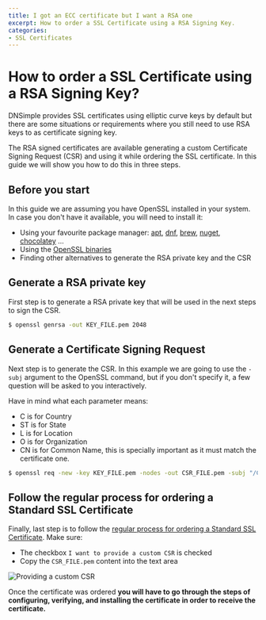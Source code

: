 ```yaml
---
title: I got an ECC certificate but I want a RSA one
excerpt: How to order a SSL Certificate using a RSA Signing Key.
categories:
- SSL Certificates
---
```


# How to order a SSL Certificate using a RSA Signing Key?

DNSimple provides SSL certificates using elliptic curve keys by default but there are some situations or requirements where you still need to use RSA keys to as certificate signing key.

The RSA signed certificates are available generating a custom Certificate Signing Request (CSR) and using it while ordering the SSL certificate. In this guide we will show you how to do this in three steps.

## Before you start

In this guide we are assuming you have OpenSSL installed in your system.  In case you don't have it available, you will need to install it:

* Using your favourite package manager: [apt](https://packages.debian.org/bullseye/openssl), [dnf](https://packages.fedoraproject.org/pkgs/openssl/openssl/), [brew](https://formulae.brew.sh/formula/openssl@3), [nuget](https://www.nuget.org/packages/open_ssl), [chocolatey](https://community.chocolatey.org/packages/openssl) ...
* Using the [OpenSSL binaries](https://wiki.openssl.org/index.php/Binaries)
* Finding other alternatives to generate the RSA private key and the CSR

## Generate a RSA private key

First step is to generate a RSA private key that will be used in the next steps to sign the CSR.

```bash
$ openssl genrsa -out KEY_FILE.pem 2048
```

## Generate a Certificate Signing Request

Next step is to generate the CSR. In this example we are going to use the `-subj` argument to the OpenSSL command, but if you don't specify it, a few question will be asked to you interactively.

<info>
Have in mind what each parameter means:

* C is for Country
* ST is for State
* L is for Location
* O is for Organization
* CN is for Common Name, this is specially important as it must match the certificate one.
</info>

```bash
$ openssl req -new -key KEY_FILE.pem -nodes -out CSR_FILE.pem -subj "/C=US/ST=FL/L=Melburne/O=dnsimple/CN=sep0901.jacegu.work"
```

## Follow the regular process for ordering a Standard SSL Certificate

Finally, last step is to follow the [regular process for ordering a Standard SSL Certificate](/articles/ordering-standard-certificate/). Make sure:

* The checkbox `I want to provide a custom CSR` is checked
* Copy the `CSR_FILE.pem` content into the text area

![Providing a custom CSR](/files/provide-custom-csr.png)

Once the certificate was ordered **you will have to go through the steps of configuring, verifying, and installing the certificate in order to receive the certificate.**
